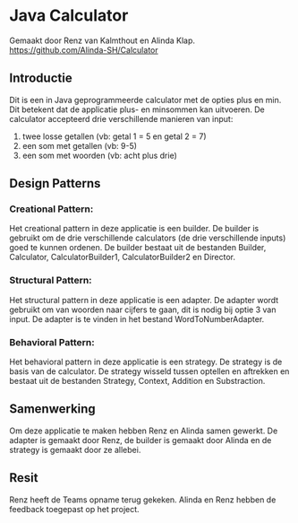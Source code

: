 # Java Calculator
Gemaakt door Renz van Kalmthout en Alinda Klap.
https://github.com/Alinda-SH/Calculator

## Introductie
Dit is een in Java geprogrammeerde calculator met de opties plus en min. Dit betekent
dat de applicatie plus- en minsommen kan uitvoeren. 
De calculator accepteerd drie verschillende manieren van input:
1. twee losse getallen (vb: getal 1 = 5 en getal 2 = 7)
2. een som met getallen (vb: 9-5)
3. een som met woorden (vb: acht plus drie)

## Design Patterns
### Creational Pattern: 
Het creational pattern in deze applicatie is een builder. De builder is gebruikt om de
drie verschillende calculators (de drie verschillende inputs) goed te kunnen ordenen.
De builder bestaat uit de bestanden Builder, Calculator, CalculatorBuilder1,
CalculatorBuilder2 en Director.

### Structural Pattern:
Het structural pattern in deze applicatie is een adapter. De adapter wordt gebruikt om 
van woorden naar cijfers te gaan, dit is nodig bij optie 3 van input. De adapter is 
te vinden in het bestand WordToNumberAdapter.

### Behavioral Pattern: 
Het behavioral pattern in deze applicatie is een strategy. De strategy is de basis
van de calculator. De strategy wisseld tussen optellen en aftrekken en bestaat uit
de bestanden Strategy, Context, Addition en Substraction.

## Samenwerking
Om deze applicatie te maken hebben Renz en Alinda samen gewerkt.
De adapter is gemaakt door Renz, de builder is gemaakt door Alinda en de strategy is 
gemaakt door ze allebei.

## Resit
Renz heeft de Teams opname terug gekeken. Alinda en Renz hebben de feedback toegepast op het project.
